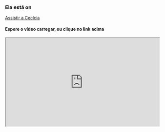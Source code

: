 ### Ela está on

[Assistir a Cecícia](https://purple-parrot-27.loca.lt)

#### Espere o vídeo carregar, ou clique no link acima
<iframe
  src="https://purple-parrot-27.loca.lt" scrolling="no" onload="this.contentWindow.document.documentElement.scrollTop=100"
  style="width:100%; height:290px; overflow: hidden;"
></iframe>


